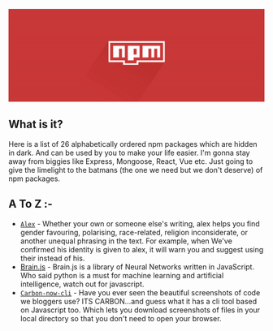 ![Banner](/npm.png)

## What is it?
Here is a list of 26 alphabetically ordered npm packages which are hidden in dark. And can be used by you to make your life easier. I'm gonna stay away from biggies like Express, Mongoose, React, Vue etc. Just going to give the limelight to the batmans (the one we need but we don't deserve) of npm packages.

## A To Z :-

* [`Alex`](https://www.npmjs.com/package/alex) - Whether your own or someone else's writing, alex helps you find gender favouring, polarising, race-related, religion inconsiderate, or another unequal phrasing in the text. For example, when We've confirmed his identity is given to alex, it will warn you and suggest using their instead of his.
* [Brain.js](https://www.npmjs.com/package/brain.js) - Brain.js is a library of Neural Networks written in JavaScript.
Who said python is a must for machine learning and artificial intelligence, watch out for javascript.
* [`Carbon-now-cli`](https://www.npmjs.com/package/carbon-now-cli) - Have you ever seen the beautiful screenshots of code we bloggers use? ITS CARBON…and guess what it has a cli tool based on Javascript too. Which lets you download screenshots of files in your local directory so that you don't need to open your browser.
